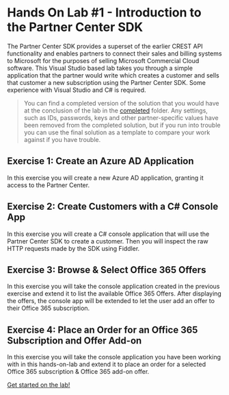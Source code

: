 # Hands On Lab #1 - Introduction to the Partner Center SDK

The Partner Center SDK provides a superset of the earlier CREST API functionality and enables partners to connect their sales and billing systems to Microsoft for the purposes of selling Microsoft Commercial Cloud software. This Visual Studio based lab takes you through a simple application that the partner would write which creates a customer and sells that customer a new subscription using the Partner Center SDK. Some experience with Visual Studio and C# is required.

> You can find a completed version of the solution that you would have at the conclusion of the lab in the [completed](completed) folder. Any settings, such as IDs, passwords, keys and other partner-specific values have been removed from the completed solution, but if you run into trouble you can use the final solution as a template to compare your work against if you have trouble.

## Exercise 1: Create an Azure AD Application

In this exercise you will create a new Azure AD application, granting it access to the Partner Center.

## Exercise 2: Create Customers with a C# Console App

In this exercise you will create a C# console application that will use the Partner Center SDK to create a customer. Then you will inspect the raw HTTP requests made by the SDK using Fiddler.

## Exercise 3: Browse & Select Office 365 Offers

In this exercise you will take the console application created in the previous exercise and extend it to list the available Office 365 Offers. After displaying the offers, the console app will be extended to let the user add an offer to their Office 365 subscription.

## Exercise 4: Place an Order for an Office 365 Subscription and Offer Add-on

In this exercise you will take the console application you have been working with in this hands-on-lab and extend it to place an order for a selected Office 365 subscription & Office 365 add-on offer.

[Get started on the lab!](lab.md)